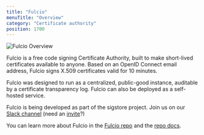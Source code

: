 ```yaml
---
title: "Fulcio"
menuTitle: "Overview"
category: "Certificate authority"
position: 1700
---
```


![Fulcio Overview](/sigstore_fulcio-horizontal-color.svg)

Fulcio is a free code signing Certificate Authority, built to make short-lived certificates available to anyone. Based on an OpenID Connect email address, Fulcio signs X.509 certificates valid for 10 minutes.

Fulcio was designed to run as a centralized, public-good instance, auditable by a certificate transparency log. Fulcio can also be deployed as a self-hosted service.

Fulcio is being developed as part of the sigstore project. Join us on our [Slack channel](https://sigstore.slack.com/) (need an [invite](https://links.sigstore.dev/slack-invite)?)

You can learn more about Fulcio in the [Fulcio repo](https://github.com/sigstore/fulcio) and the [repo docs](https://github.com/sigstore/fulcio/tree/main/docs). 
